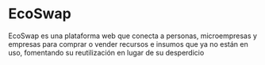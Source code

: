 # EcoSwap
EcoSwap es una plataforma web que conecta a personas, microempresas y empresas para comprar o vender recursos e insumos que ya no están en uso, fomentando su reutilización en lugar de su desperdicio
